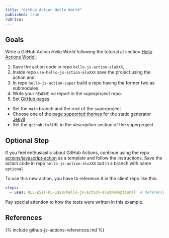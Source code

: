 ```yaml
---
title: "GitHub Action Hello World"
published: true
rubrica:
---
```


<!--
  # - Hacer el ejercicio *Add another step to the former workflow to see the SECRETS context. What do you see?* <https://ull-esit-gradoii-pl.github.io/assets/temas/introduccion-a-javascript/github-actions#exercise>
-->

## Goals

Write a GitHub Action *Hello World* following the tutorial 
at section [Hello Actions World!]({{site.baseurl}}/assets/temas/introduccion-a-javascript/creating-javascript-action).

1. Save the action code in repo `hello-js-action-aluXXX`, 
2. Inside repo `use-hello-js-action-aluXXX` save the project using the action and  
3. In repo `hello-js-action-super` build a  repo having the former two as submodules
4. Write your `README.md` report in the superproject repo. 
5. Set [GitHub pages](https://guides.github.com/features/pages/) 
  - Set the `main` branch and the root of the superproject 
  - Choose one of the [page supported themes](https://pages.github.com/themes/) for the static generator [Jekyll](https://jekyllrb.com/) 
  - Set the `github.io` URL in the *description* section of the superproject

## Optional Step

If you feel enthusiastic about GitHub Actions, continue 
using the repo [actions/javascript-action](https://github.com/actions/javascript-action)
as a template and follow the instructions. 
Save the action code in repo `hello-js-action-aluXXX` but in a branch with name `optional`.

To use this new action, you have to reference it in the client repo like this:

```yml
steps:    
  - uses: ULL-ESIT-PL-1920/hello-js-action-aluXXX@optional  # Reference a branch
```

Pay special attention to how the tests were written in this example.

## References

{% include github-js-actions-references.md %}

